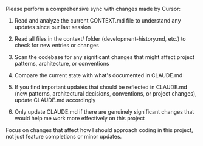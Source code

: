 Please perform a comprehensive sync with changes made by Cursor:

1. Read and analyze the current CONTEXT.md file to understand any updates since our last session

2. Read all files in the context/ folder (development-history.md, etc.) to check for new entries or changes

3. Scan the codebase for any significant changes that might affect project patterns, architecture, or conventions

4. Compare the current state with what's documented in CLAUDE.md

5. If you find important updates that should be reflected in CLAUDE.md (new patterns, architectural decisions, conventions, or project changes), update CLAUDE.md accordingly

6. Only update CLAUDE.md if there are genuinely significant changes that would help me work more effectively on this project

Focus on changes that affect how I should approach coding in this project, not just feature completions or minor updates.
